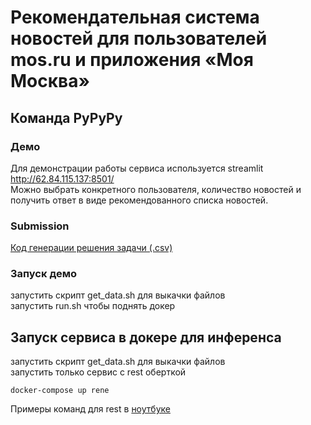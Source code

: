 # Рекомендательная система новостей для пользователей mos.ru и приложения «Моя Москва»

## Команда PyPyPy

### Демо

Для демонстрации работы сервиса используется streamlit
http://62.84.115.137:8501/  
Можно выбрать конкретного пользователя, количество новостей и получить ответ в виде рекомендованного списка новостей.

### Submission

[Код генерации решения задачи (.csv)](news2vec_inference.ipynb)


### Запуск демо
запустить скрипт get_data.sh для выкачки файлов  
запустить run.sh чтобы поднять докер

## Запуск сервиса в докере для инференса
запустить скрипт get_data.sh для выкачки  файлов  
запустить только сервис с rest оберткой
```
docker-compose up rene
```

Примеры команд для rest в [ноутбуке](rest_test.ipynb)
